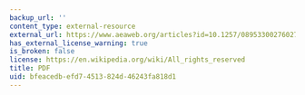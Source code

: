 ```yaml
---
backup_url: ''
content_type: external-resource
external_url: https://www.aeaweb.org/articles?id=10.1257/089533002760278767
has_external_license_warning: true
is_broken: false
license: https://en.wikipedia.org/wiki/All_rights_reserved
title: PDF
uid: bfeacedb-efd7-4513-824d-46243fa818d1
---
```

